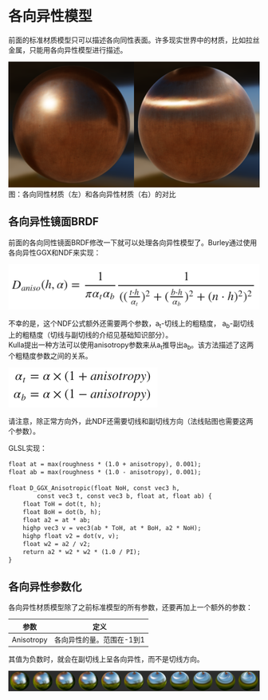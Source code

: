 # 各向异性模型
前面的标准材质模型只可以描述各向同性表面。许多现实世界中的材质，比如拉丝金属，只能用各向异性模型进行描述。

![material_anisotropic](../../assets/material/4.10/material_anisotropic.png)
图：各向同性材质（左）和各向异性材质（右）的对比

## 各向异性镜面BRDF
前面的各向同性镜面BRDF修改一下就可以处理各向异性模型了。Burley通过使用各向异性GGX和NDF来实现：

![41](../../assets/material/4.10/41.png)

不幸的是，这个NDF公式额外还需要两个参数，a<sub>t</sub>-切线上的粗糙度， a<sub>b</sub>-副切线上的粗糙度（切线与副切线的介绍见基础知识部分）。  
Kulla提出一种方法可以使用anisotropy参数来从a<sub>t</sub>推导出a<sub>b</sub>。该方法描述了这两个粗糙度参数之间的关系。

![at&ab](../../assets/material/4.10/at&ab.png)

请注意，除正常方向外，此NDF还需要切线和副切线方向（法线贴图也需要这两个参数）。

GLSL实现：
```
float at = max(roughness * (1.0 + anisotropy), 0.001);
float ab = max(roughness * (1.0 - anisotropy), 0.001);

float D_GGX_Anisotropic(float NoH, const vec3 h,
        const vec3 t, const vec3 b, float at, float ab) {
    float ToH = dot(t, h);
    float BoH = dot(b, h);
    float a2 = at * ab;
    highp vec3 v = vec3(ab * ToH, at * BoH, a2 * NoH);
    highp float v2 = dot(v, v);
    float w2 = a2 / v2;
    return a2 * w2 * w2 * (1.0 / PI);
}
```

## 各向异性参数化
各向异性材质模型除了之前标准模型的所有参数，还要再加上一个额外的参数：

参数 | 定义
---|:--:
Anisotropy | 各向异性的量。范围在-1到1
其值为负数时，就会在副切线上呈各向异性，而不是切线方向。

![anisotropy](../../assets/material/4.10/anisotropy.png)



